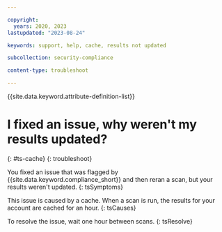 ```yaml
---

copyright:
  years: 2020, 2023
lastupdated: "2023-08-24"

keywords: support, help, cache, results not updated

subcollection: security-compliance

content-type: troubleshoot

---
```


{{site.data.keyword.attribute-definition-list}}

# I fixed an issue, why weren't my results updated?
{: #ts-cache}
{: troubleshoot} 

You fixed an issue that was flagged by {{site.data.keyword.compliance_short}} and then reran a scan, but your results weren't updated.
{: tsSymptoms} 

This issue is caused by a cache. When a scan is run, the results for your account are cached for an hour. 
{: tsCauses}


To resolve the issue, wait one hour between scans.
{: tsResolve}
